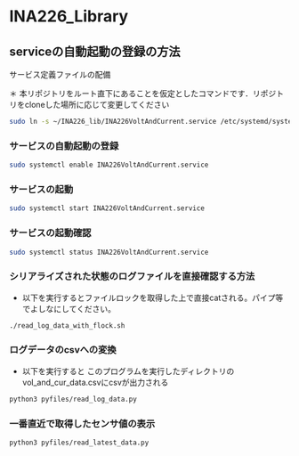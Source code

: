 # INA226_Library


## serviceの自動起動の登録の方法

サービス定義ファイルの配備

＊ 本リポジトリをルート直下にあることを仮定としたコマンドです．リポジトリをcloneした場所に応じて変更してください
```bash
sudo ln -s ~/INA226_lib/INA226VoltAndCurrent.service /etc/systemd/system/INA226VoltAndCurrent.service
```

### サービスの自動起動の登録
```bash
sudo systemctl enable INA226VoltAndCurrent.service
```

### サービスの起動
```bash
sudo systemctl start INA226VoltAndCurrent.service
```

### サービスの起動確認
```bash
sudo systemctl status INA226VoltAndCurrent.service
```

### シリアライズされた状態のログファイルを直接確認する方法
- 以下を実行するとファイルロックを取得した上で直接catされる。パイプ等でよしなにしてください。
```bash
./read_log_data_with_flock.sh
```

### ログデータのcsvへの変換
- 以下を実行すると このプログラムを実行したディレクトリのvol_and_cur_data.csvにcsvが出力される
```bash
python3 pyfiles/read_log_data.py
```

### 一番直近で取得したセンサ値の表示
```bash
python3 pyfiles/read_latest_data.py
```
